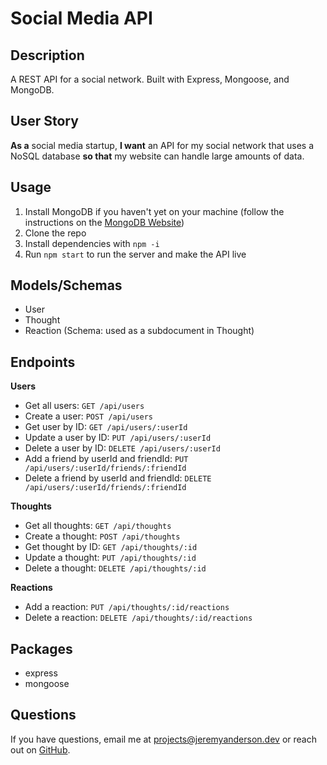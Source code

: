 # Social Media API

## Description
A REST API for a social network. Built with Express, Mongoose, and MongoDB.

## User Story
**As a** social media startup, 
**I want** an API for my social network that uses a NoSQL database 
**so that** my website can handle large amounts of data.

## Usage
1. Install MongoDB if you haven't yet on your machine (follow the instructions on the [MongoDB Website](https://docs.mongodb.com/manual/installation/))
2. Clone the repo
3. Install dependencies with `npm -i`
4. Run `npm start` to run the server and make the API live

## Models/Schemas
- User
- Thought
- Reaction (Schema: used as a subdocument in Thought)

## Endpoints
**Users**
- Get all users:        `GET /api/users`
- Create a user:        `POST /api/users`
- Get user by ID:       `GET /api/users/:userId`
- Update a user by ID:        `PUT /api/users/:userId`
- Delete a user by ID:        `DELETE /api/users/:userId`
- Add a friend by userId and friendId:         `PUT /api/users/:userId/friends/:friendId`
- Delete a friend by userId and friendId:      `DELETE /api/users/:userId/friends/:friendId`

**Thoughts**
- Get all thoughts:     `GET /api/thoughts`
- Create a thought:     `POST /api/thoughts`
- Get thought by ID:    `GET /api/thoughts/:id`
- Update a thought:     `PUT /api/thoughts/:id`
- Delete a thought:     `DELETE /api/thoughts/:id`

**Reactions**
- Add a reaction:       `PUT /api/thoughts/:id/reactions`
- Delete a reaction:    `DELETE /api/thoughts/:id/reactions`

## Packages
- express
- mongoose

## Questions
If you have questions, email me at [projects@jeremyanderson.dev](mailto:projects@jeremyanderson.dev) or reach out on [GitHub](https://www.github.com/jeremy0anderson).
